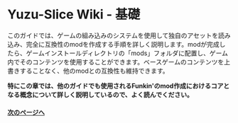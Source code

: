 # Yuzu-Slice Wiki - 基礎

このガイドでは、ゲームの組み込みのシステムを使用して独自のアセットを読み込み、完全に互換性のmodを作成する手順を詳しく説明します。modが完成したら、ゲームインストールディレクトリの「mods」フォルダに配置し、ゲーム内でそのコンテンツを使用することができます。ベースゲームのコンテンツを上書きすることなく、他のmodとの互換性も維持できます。

**特にこの章では、他のガイドでも使用されるFunkin'のmod作成におけるコアとなる概念について詳しく説明しているので、よく読んでください。**

#### [次のページへ](01-01-the-metadata-file.md)